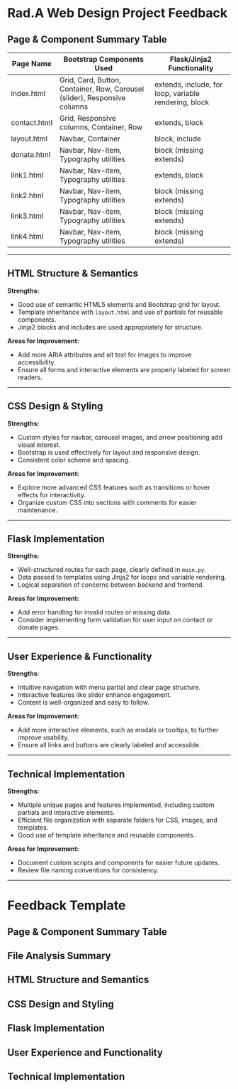 # Rad.A Web Design Project Feedback

## Page & Component Summary Table

| Page Name    | Bootstrap Components Used                                                 | Flask/Jinja2 Functionality                            |
| ------------ | ------------------------------------------------------------------------- | ----------------------------------------------------- |
| index.html   | Grid, Card, Button, Container, Row, Carousel (slider), Responsive columns | extends, include, for loop, variable rendering, block |
| contact.html | Grid, Responsive columns, Container, Row                                  | extends, block                                        |
| layout.html  | Navbar, Container                                                         | block, include                                        |
| donate.html  | Navbar, Nav-item, Typography utilities                                    | block (missing extends)                               |
| link1.html   | Navbar, Nav-item, Typography utilities                                    | extends, block                                        |
| link2.html   | Navbar, Nav-item, Typography utilities                                    | block (missing extends)                               |
| link3.html   | Navbar, Nav-item, Typography utilities                                    | block (missing extends)                               |
| link4.html   | Navbar, Nav-item, Typography utilities                                    | block (missing extends)                               |

---

## HTML Structure & Semantics

**Strengths:**

- Good use of semantic HTML5 elements and Bootstrap grid for layout.
- Template inheritance with `layout.html` and use of partials for reusable components.
- Jinja2 blocks and includes are used appropriately for structure.

**Areas for Improvement:**

- Add more ARIA attributes and alt text for images to improve accessibility.
- Ensure all forms and interactive elements are properly labeled for screen readers.

---

## CSS Design & Styling

**Strengths:**

- Custom styles for navbar, carousel images, and arrow positioning add visual interest.
- Bootstrap is used effectively for layout and responsive design.
- Consistent color scheme and spacing.

**Areas for Improvement:**

- Explore more advanced CSS features such as transitions or hover effects for interactivity.
- Organize custom CSS into sections with comments for easier maintenance.

---

## Flask Implementation

**Strengths:**

- Well-structured routes for each page, clearly defined in `main.py`.
- Data passed to templates using Jinja2 for loops and variable rendering.
- Logical separation of concerns between backend and frontend.

**Areas for Improvement:**

- Add error handling for invalid routes or missing data.
- Consider implementing form validation for user input on contact or donate pages.

---

## User Experience & Functionality

**Strengths:**

- Intuitive navigation with menu partial and clear page structure.
- Interactive features like slider enhance engagement.
- Content is well-organized and easy to follow.

**Areas for Improvement:**

- Add more interactive elements, such as modals or tooltips, to further improve usability.
- Ensure all links and buttons are clearly labeled and accessible.

---

## Technical Implementation

**Strengths:**

- Multiple unique pages and features implemented, including custom partials and interactive elements.
- Efficient file organization with separate folders for CSS, images, and templates.
- Good use of template inheritance and reusable components.

**Areas for Improvement:**

- Document custom scripts and components for easier future updates.
- Review file naming conventions for consistency.

---

# Feedback Template

## Page & Component Summary Table

## File Analysis Summary

## HTML Structure and Semantics

## CSS Design and Styling

## Flask Implementation

## User Experience and Functionality

## Technical Implementation
